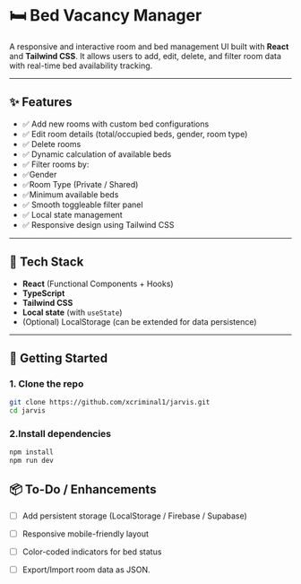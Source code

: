 # 🛏️ Bed Vacancy Manager

A responsive and interactive room and bed management UI built with **React** and **Tailwind CSS**. It allows users to add, edit, delete, and filter room data with real-time bed availability tracking.

---

## ✨ Features

- ✅ Add new rooms with custom bed configurations  
- ✅ Edit room details (total/occupied beds, gender, room type)  
- ✅ Delete rooms  
- ✅ Dynamic calculation of available beds  
- ✅ Filter rooms by:
- ✅Gender
- ✅Room Type (Private / Shared)
- ✅Minimum available beds  
- ✅ Smooth toggleable filter panel  
- ✅ Local state management  
- ✅ Responsive design using Tailwind CSS  

---

## 🧱 Tech Stack

- **React** (Functional Components + Hooks)  
- **TypeScript**  
- **Tailwind CSS**  
- **Local state** (with `useState`)  
- (Optional) LocalStorage (can be extended for data persistence)

---

## 🚀 Getting Started

### 1. Clone the repo

```bash
git clone https://github.com/xcriminal1/jarvis.git
cd jarvis
```
### 2.Install dependencies

```bash
npm install
npm run dev

```
## 📦 To-Do / Enhancements
- [ ] Add persistent storage (LocalStorage / Firebase / Supabase)
- [ ] Responsive mobile-friendly layout
- [ ] Color-coded indicators for bed status
- [ ] Export/Import room data as JSON.

